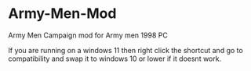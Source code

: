 # Army-Men-Mod
Army Men Campaign mod for Army men 1998 PC

If you are running on a windows 11 then right click the shortcut and go to compatibility and swap it to windows 10 or lower if it doesnt work.
